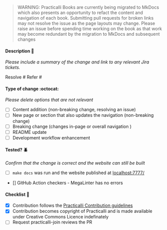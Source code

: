 > WARNING: Practicalli Books are currently being migrated to MkDocs which also presents an opportunity to refact the content and navigation of each book.
> Submitting pull requests for broken links may not resolve the issue as the page layouts may change.
> Please raise an issue before spending time working on the book as that work may become redundant by the migration to MkDocs and subsequent changes


#### Description :memo:

_Please include a summary of the change and link to any relevant Jira tickets._

Resolve #
Refer #

#### Type of change :octocat:

_Please delete options that are not relevant_

- [ ] Content addition (non-breaking change, resolving an issue)
- [ ] New page or section that also updates the navigation (non-breaking change)
- [ ] Breaking change (changes in-page or overall navigation )
- [ ] README update
- [ ] Development workflow enhancement

#### Tested? :beetle:

_Confirm that the change is correct and the website can still be built_

- [ ] `make docs` was run and the website published at [localhost:7777/](http://localhost:7777)
- [] GitHub Action checkers - MegaLinter has no errors


#### Checklist :eyes:

- [x] Contribution follows the [Practicalli Contribution guidelines](https://practical.li/clojure/contributing/)
- [x] Contribution becomes copyright of Practicalli and is made available under Creative Commons Licence indefinately
- [ ] Request practicalli-join reviews the PR
